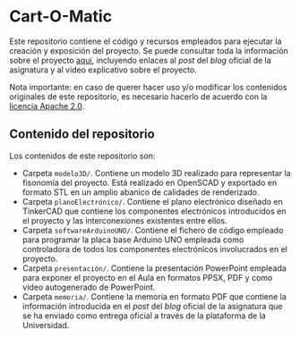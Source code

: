 # Cart-O-Matic

Este repositorio contiene el código y recursos empleados para ejecutar la 
creación y exposición del proyecto. Se puede consultar toda la información 
sobre el proyecto 
[aquí](https://github.com/Cart-O-Matic/.github/blob/main/profile/README.md), 
incluyendo enlaces al *post* del *blog* oficial de la asignatura y al 
vídeo explicativo sobre el proyecto.

Nota importante: en caso de querer hacer uso y/o modificar los contenidos 
originales de este repositorio, es necesario hacerlo de acuerdo con la 
[licencia Apache 
2.0](https://github.com/Cart-O-Matic/Cart-O-Matic/blob/main/LICENSE).

## Contenido del repositorio
Los contenidos de este repositorio son:
- Carpeta ``modelo3D/``. Contiene un modelo 3D realizado para representar 
la fisonomía del proyecto. Está realizado en OpenSCAD y exportado en 
formato STL en un amplio abanico de calidades de renderizado.
- Carpeta ``planoElectrónico/``. Contiene el plano electrónico diseñado en 
TinkerCAD que contiene los componentes electrónicos introducidos en el 
proyecto y las interconexiones existentes entre ellos.
- Carpeta ``softwareArduinoUNO/``. Contiene el fichero de código empleado 
para programar la placa base Arduino UNO empleada como controladora de 
todos los componentes electrónicos involucrados en el proyecto.
- Carpeta ``presentación/``. Contiene la presentación PowerPoint empleada 
para exponer el proyecto en el Aula en formatos PPSX, PDF y como vídeo 
autogenerado de PowerPoint.
- Carpeta ``memoria/``. Contiene la memoria en formato PDF que contiene la
información introducida en el *post* del *blog* oficial de la asignatura
que se ha enviado como entrega oficial a través de la plataforma de la
Universidad.
